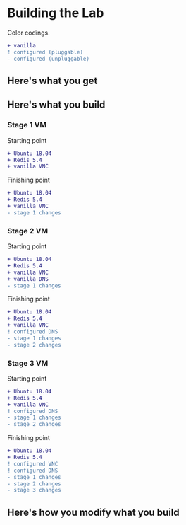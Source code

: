 # Building the Lab

Color codings.

```diff
+ vanilla
! configured (pluggable)
- configured (unpluggable)
```

## Here's what you get

## Here's what you build

### Stage 1 VM

Starting point

```diff
+ Ubuntu 18.04
+ Redis 5.4 
+ vanilla VNC
```

Finishing point

```diff
+ Ubuntu 18.04
+ Redis 5.4 
+ vanilla VNC
- stage 1 changes
```

### Stage 2 VM

Starting point

```diff
+ Ubuntu 18.04
+ Redis 5.4 
+ vanilla VNC
+ vanilla DNS
- stage 1 changes
```

Finishing point

```diff
+ Ubuntu 18.04
+ Redis 5.4 
+ vanilla VNC
! configured DNS
- stage 1 changes
- stage 2 changes
```

### Stage 3 VM

Starting point

```diff
+ Ubuntu 18.04
+ Redis 5.4 
+ vanilla VNC
! configured DNS
- stage 1 changes
- stage 2 changes
```

Finishing point

```diff
+ Ubuntu 18.04
+ Redis 5.4 
! configured VNC
! configured DNS
- stage 1 changes
- stage 2 changes
- stage 3 changes
```

## Here's how you modify what you build
